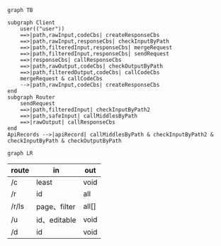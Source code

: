 ```mermaid
graph TB

subgraph Client
    user(("user"))
    ==>|path,rawInput,codeCbs| createResponseCbs
    ==>|path,rawInput,responseCbs| checkInputByPath
    ==>|path,filteredInput,responseCbs| mergeRequest
    ==>|path,filteredInput,responseCbs| sendRequest
    ==>|responseCbs| callResponseCbs
    ==>|path,rawOutput,codeCbs| checkOutputByPath
    ==>|path,filteredOutput,codeCbs| callCodeCbs
    mergeRequest & callCodeCbs
    -->|path,rawInput,codeCbs| createResponseCbs
end
subgraph Router
    sendRequest
    ==>|path,filteredInput| checkInputByPath2
    ==>|path,safeInput| callMiddlesByPath
    ==>|rawOutput| callResponseCbs
end
ApiRecords -->|apiRecord| callMiddlesByPath & checkInputByPath2 & checkInputByPath & checkOutputByPath

```

```mermaid
graph LR

```

| route | in           | out   |
| ----- | ------------ | ----- |
| /c    | least        | void  |
| /r    | id           | all   |
| /r/ls | page、filter | all[] |
| /u    | id、editable | void  |
| /d    | id           | void  |
